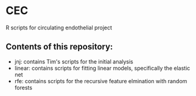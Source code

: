 CEC
===

R scripts for circulating endothelial project


## Contents of this repository:
- jnj: contains Tim's scripts for the initial analysis
- linear: contains scripts for fitting linear models, specifically the elastic net
- rfe: contains scripts for the recursive feature elmination with random forests
